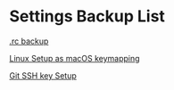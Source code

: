 # Settings Backup List

[.rc backup](https://github.com/Ron-Chang/Settings/tree/master/File_Backup)

[Linux Setup as macOS keymapping](https://github.com/Ron-Chang/Settings/tree/master/UbuntuSetup)

[Git SSH key Setup](https://github.com/Ron-Chang/Settings/tree/master/Github)
